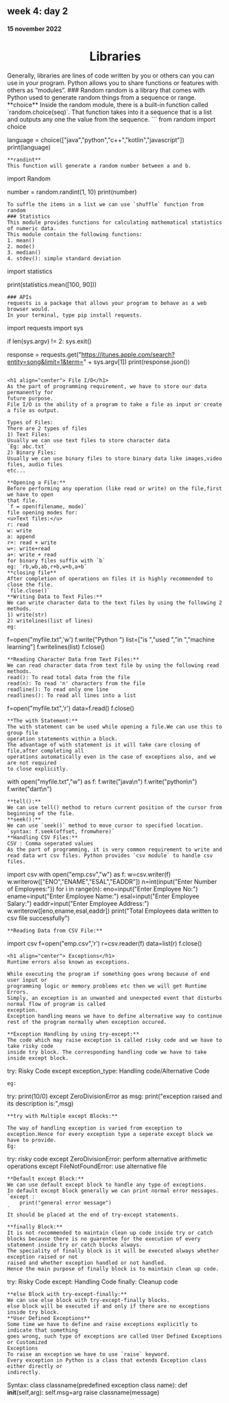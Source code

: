 ## week 4: day 2  
#### 15 november 2022 
<h1 align="center"> Libraries </h1>  
Generally, libraries are lines of code written by you or others can you can use in your program.
Python allows you to share functions or features with others as “modules”.
### Random  
random is a library that comes with Python used to generate random things from a sequence or range.
**choice** 
Inside the random module, there is a built-in function called `random.choice(seq)`.  
That function takes into it a sequence that is a list and outputs any one the value from the sequence.
```
from random import choice

language = choice(["java","python","c++","kotlin","javascript"])
print(language)
```
**randint**
This function will generate a random number between a and b.
```
import Random

number = random.randint(1, 10)
print(number)
```
To suffle the items in a list we can use `shuffle` function from random
### Statistics
This module provides functions for calculating mathematical statistics of numeric data.
This module contain the following functions:
1. mean()
2. mode()
3. median()
4. stdev(): simple standard deviation
```
import statistics

print(statistics.mean([100, 90]))
```
### APIs
requests is a package that allows your program to behave as a web browser would.
In your terminal, type pip install requests.
```
import requests
import sys

if len(sys.argv) != 2:
    sys.exit()

response = requests.get("https://itunes.apple.com/search?entity=song&limit=1&term=" + sys.argv[1])
print(response.json())

```  

<h1 align="center"> File I/O</h1>  
As the part of programming requirement, we have to store our data permanently for
future purpose.
File I/O is the ability of a program to take a file as input or create a file as output.  

Types of Files:
There are 2 types of files
1) Text Files:
Usually we can use text files to store character data
`Eg: abc.txt`
2) Binary Files:
Usually we can use binary files to store binary data like images,video files, audio files
etc...

**Opening a File:**
Before performing any operation (like read or write) on the file,first we have to open
that file.
`f = open(filename, mode)`
file opening modes for:
<u>Text files:</u> 
r: read
w: write
a: append
r+: read + write
w+: write+read
a+: write + read
for binary files suffix with `b`
eg: `rb,wb,ab,r+b,w+b,a+b`
**closing file**
After completion of operations on files it is highly recommended to close the file.
`file.close()`
**Writing Data to Text Files:**
We can write character data to the text files by using the following 2 methods.
1) write(str)
2) writelines(list of lines)
eg:
```
f=open("myfile.txt",'w')
f.write("Python ")
list=["is ","used ","in ","machine learning"]
f.writelines(list)
f.close()
```
**Reading Character Data from Text Files:**
We can read character data from text file by using the following read methods.
read(): To read total data from the file
read(n): To read 'n' characters from the file
readline(): To read only one line
readlines(): To read all lines into a list
```
f=open("myfile.txt",'r')
data=f.read()
f.close()
```
**The with Statement:**
The with statement can be used while opening a file.We can use this to group file
operation statements within a block.
The advantage of with statement is it will take care closing of file,after completing all
operations automatically even in the case of exceptions also, and we are not required
to close explicitly.
```
with open("myfile.txt","w") as f:
    f.write("java\n")
    f.write("python\n")
    f.write("dart\n")
```
**tell():**
We can use tell() method to return current position of the cursor from
beginning of the file.
**seek():**
We can use `seek()` method to move cursor to specified location.
`syntax: f.seek(offset, fromwhere)` 
**Handling CSV Files:**
CSV : Comma seperated values
As the part of programming, it is very common requirement to write and read data wrt csv files. Python provides `csv module` to handle csv files.
```
import csv
with open("emp.csv","w") as f:
    w=csv.writer(f)
    w.writerow(["ENO","ENAME","ESAL","EADDR"])
    n=int(input("Enter Number of Employees:"))
    for i in range(n):
        eno=input("Enter Employee No:")
        ename=input("Enter Employee Name:")
        esal=input("Enter Employee Salary:")
        eaddr=input("Enter Employee Address:")
        w.writerow([eno,ename,esal,eaddr])
    print("Total Employees data written to csv file successfully")
```
**Reading Data from CSV File:**
```
import csv
f=open("emp.csv",'r')
r=csv.reader(f)
data=list(r)
f.close()
```
<h1 align="center"> Exceptions</h1>
Runtime errors also known as exceptions.  

While executing the program if something goes wrong because of end user input or
programming logic or memory problems etc then we will get Runtime Errors.  
Simply, an exception is an unwanted and unexpected event that disturbs normal flow of program is called
exception.
Exception handling means we have to define alternative way to continue rest of the program normally when exception occured.

**Exception Handling by using try-except:**
The code which may raise exception is called risky code and we have to take risky code
inside try block. The corresponding handling code we have to take inside except block.
```
try:
    Risky Code
except exception_type:
    Handling code/Alternative Code
```
eg:
```
try:
    print(10/0)
except ZeroDivisionError as msg:
    print("exception raised and its description is:",msg)
```
**try with Multiple except Blocks:**

The way of handling exception is varied from exception to exception.Hence for every exception type a seperate except block we have to provide.
Eg:
```
try:
    risky code
except ZeroDivisionError:
    perform alternative arithmetic operations
except FileNotFoundError:
    use alternative file
```
**Default except Block:**
We can use default except block to handle any type of exceptions.
In default except block generally we can print normal error messages.
`except :
    print("general error message")
`
It should be placed at the end of try-except statements.

**finally Block:**
It is not recommended to maintain clean up code inside try or catch blocks because there is no guarentee for the execution of every statement inside try or catch blocks always.
The speciality of finally block is it will be executed always whether exception raised or not
raised and whether exception handled or not handled.
Hence the main purpose of finally block is to maintain clean up code.
```
try:
    Risky Code
except:
    Handling Code
finally:
    Cleanup code
```
**else Block with try-except-finally:**
We can use else block with try-except-finally blocks.
else block will be executed if and only if there are no exceptions inside try block.
**User Defined Exceptions**
Some time we have to define and raise exceptions explicitly to indicate that something
goes wrong, such type of exceptions are called User Defined Exceptions or Customized
Exceptions
To raise an exception we have to use `raise` keyword.
Every exception in Python is a class that extends Exception class either directly or
indirectly.
```
Syntax:
class classname(predefined exception class name):
    def __init__(self,arg):
    self.msg=arg
raise classname(message)
```